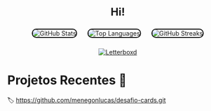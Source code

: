 
<!-- Name -->
<p align="center">
  <strong style="font-size: 24px;">Hi! </strong>
</p>

<p align="center">
  <!-- GitHub Stats -->
  <img src="https://github-readme-stats.vercel.app/api?username=menegonlucas&theme=tokyonight&show_icons=true" alt="GitHub Stats" style="max-width: 300px; border: 2px solid #000000; border-radius: 10px; margin: 10px;">

  <!-- Top Languages -->
  <img src="https://github-readme-stats.vercel.app/api/top-langs/?username=menegonlucas&theme=tokyonight" alt="Top Languages" style="max-width: 300px; border: 2px solid #000000; border-radius: 10px; margin: 10px;">

  <!-- GitHub Streaks -->
  <img src="https://github-readme-streak-stats.herokuapp.com/?user=menegonlucas&theme=tokyonight" alt="GitHub Streaks" style="max-width: 300px; border: 2px solid #000000; border-radius: 10px; margin: 10px;">
</p>

<!-- Buttons for Letterboxd and Spotify -->
<p align="center">
  <a href="https://boxd.it/453Gr" target="_blank">
    <img src="https://img.shields.io/badge/Letterboxd-1F305F?style=for-the-badge&logo=letterboxd&logoColor=white" alt="Letterboxd">
  </a>

</p>

# Projetos Recentes 📎
🏷 https://github.com/menegonlucas/desafio-cards.git
